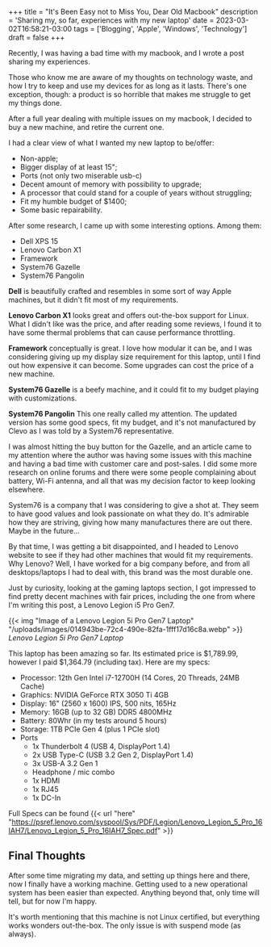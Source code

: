 +++
title = "It's Been Easy not to Miss You, Dear Old Macbook"
description = 'Sharing my, so far, experiences with my new laptop'
date = 2023-03-02T16:58:21-03:00
tags = ['Blogging', 'Apple', 'Windows', 'Technology']
draft = false
+++

Recently, I was having a bad time with my macbook, and I wrote a post sharing my experiences.

Those who know me are aware of my thoughts on technology waste, and how I try to keep and use my devices for as long as it lasts. There's one exception, though: a product is so horrible that makes me struggle to get my things done.

After a full year dealing with multiple issues on my macbook, I decided to buy a new machine, and retire the current one.

I had a clear view of what I wanted my new laptop to be/offer:

- Non-apple;
- Bigger display of at least 15";
- Ports (not only two miserable usb-c)
- Decent amount of memory with possibility to upgrade;
- A processor that could stand for a couple of years without struggling;
- Fit my humble budget of $1400;
- Some basic repairability.

After some research, I came up with some interesting options. Among them:

- Dell XPS 15
- Lenovo Carbon X1
- Framework
- System76 Gazelle
- System76 Pangolin

**Dell** is beautifully crafted and resembles in some sort of way Apple machines, but it didn't fit most of my requirements. 

**Lenovo Carbon X1** looks great and offers out-the-box support for Linux. What I didn't like was the price, and after reading some reviews, I found it to have some thermal problems that can cause performance throttling.

**Framework** conceptually is great. I love how modular it can be, and I was considering giving up my display size requirement for this laptop, until I find out how expensive it can become. Some upgrades can cost the price of a new machine.

**System76 Gazelle** is a beefy machine, and it could fit to my budget playing with customizations.

**System76 Pangolin** This one really called my attention. The updated version has some good specs, fit my budget, and it's not manufactured by Clevo as I was told by a System76 representative.

I was almost hitting the buy button for the Gazelle, and an article came to my attention where the author was having some issues with this machine and having a bad time with customer care and post-sales. I did some more research on online forums and there were some people complaining about battery, Wi-Fi antenna, and all that was my decision factor to keep looking elsewhere.

System76 is a company that I was considering to give a shot at. They seem to have good values and look passionate on what they do. It's admirable how they are striving, giving how many manufactures there are out there. Maybe in the future...

By that time, I was getting a bit disappointed, and I headed to Lenovo website to see if they had other machines that would fit my requirements. Why Lenovo? Well, I have worked for a big company before, and from all desktops/laptops I had to deal with, this brand was the most durable one.

Just by curiosity, looking at the gaming laptops section, I got impressed to find pretty decent machines with fair prices, including the one from where I'm writing this post, a Lenovo Legion i5 Pro Gen7.

{{< img "Image of a Lenovo Legion 5i Pro Gen7 Laptop" "/uploads/images/014943be-72c4-490e-82fa-1fff17d16c8a.webp" >}}
*Lenovo Legion 5i Pro Gen7 Laptop*

This laptop has been amazing so far. Its estimated price is $1,789.99, however I paid $1,364.79 (including tax). Here are my specs:

- Processor: 12th Gen Intel i7-12700H (14 Cores, 20 Threads, 24MB Cache)
- Graphics: NVIDIA GeForce RTX 3050 Ti 4GB
- Display: 16" (2560 x 1600) IPS, 500 nits, 165Hz
- Memory: 16GB (up to 32 GB) DDR5 4800MHz
- Battery: 80Whr (in my tests around 5 hours)
- Storage: 1TB PCIe Gen 4 (plus 1 PCIe slot)
- Ports
    - 1x Thunderbolt 4 (USB 4, DisplayPort 1.4)
    - 2x USB Type-C (USB 3.2 Gen 2, DisplayPort 1.4)
    - 3x USB-A 3.2 Gen 1
    - Headphone / mic combo
    - 1x HDMI
    - 1x RJ45
    - 1x DC-In

Full Specs can be found {{< url "here" "https://psref.lenovo.com/syspool/Sys/PDF/Legion/Lenovo_Legion_5_Pro_16IAH7/Lenovo_Legion_5_Pro_16IAH7_Spec.pdf" >}}

## Final Thoughts

After some time migrating my data, and setting up things here and there, now I finally have a working machine. Getting used to a new operational system has been easier than expected. Anything beyond that, only time will tell, but for now I'm happy.

It's worth mentioning that this machine is not Linux certified, but everything works wonders out-the-box. The only issue is with suspend mode (as always).